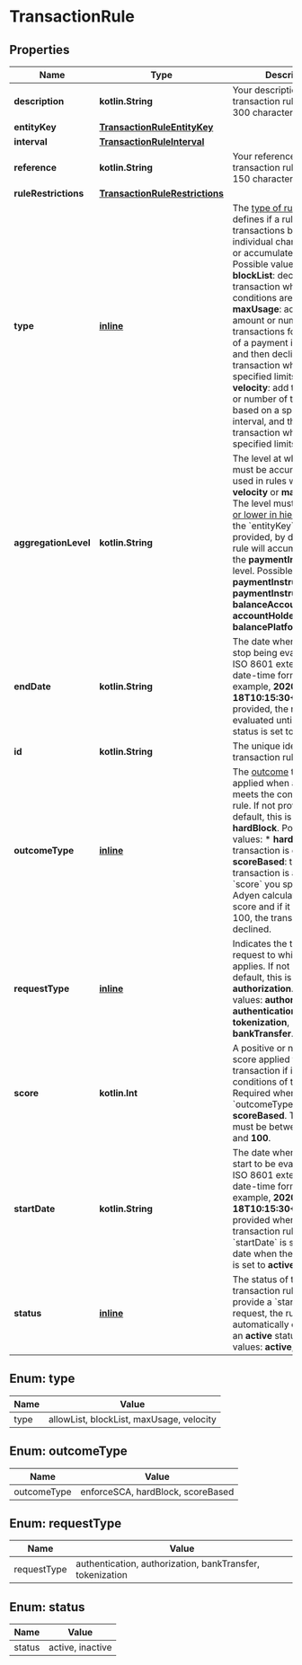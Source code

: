 
# TransactionRule

## Properties
Name | Type | Description | Notes
------------ | ------------- | ------------- | -------------
**description** | **kotlin.String** | Your description for the transaction rule, maximum 300 characters. | 
**entityKey** | [**TransactionRuleEntityKey**](TransactionRuleEntityKey.md) |  | 
**interval** | [**TransactionRuleInterval**](TransactionRuleInterval.md) |  | 
**reference** | **kotlin.String** | Your reference for the transaction rule, maximum 150 characters. | 
**ruleRestrictions** | [**TransactionRuleRestrictions**](TransactionRuleRestrictions.md) |  | 
**type** | [**inline**](#Type) | The [type of rule](https://docs.adyen.com/issuing/transaction-rules#rule-types), which defines if a rule blocks transactions based on individual characteristics or accumulates data.  Possible values:  * **blockList**: decline a transaction when the conditions are met.  * **maxUsage**: add the amount or number of transactions for the lifetime of a payment instrument, and then decline a transaction when the specified limits are met.  * **velocity**: add the amount or number of transactions based on a specified time interval, and then decline a transaction when the specified limits are met.  | 
**aggregationLevel** | **kotlin.String** | The level at which data must be accumulated, used in rules with &#x60;type&#x60; **velocity** or **maxUsage**. The level must be the [same or lower in hierarchy](https://docs.adyen.com/issuing/transaction-rules#accumulate-data) than the &#x60;entityKey&#x60;.  If not provided, by default, the rule will accumulate data at the **paymentInstrument** level.  Possible values: **paymentInstrument**, **paymentInstrumentGroup**, **balanceAccount**, **accountHolder**, **balancePlatform**. |  [optional]
**endDate** | **kotlin.String** | The date when the rule will stop being evaluated, in ISO 8601 extended offset date-time format. For example, **2020-12-18T10:15:30+01:00**.  If not provided, the rule will be evaluated until the rule status is set to **inactive**. |  [optional]
**id** | **kotlin.String** | The unique identifier of the transaction rule. |  [optional]
**outcomeType** | [**inline**](#OutcomeType) | The [outcome](https://docs.adyen.com/issuing/transaction-rules#outcome) that will be applied when a transaction meets the conditions of the rule. If not provided, by default, this is set to **hardBlock**.  Possible values:   * **hardBlock**: the transaction is declined.  * **scoreBased**: the transaction is assigned the &#x60;score&#x60; you specified. Adyen calculates the total score and if it exceeds 100, the transaction is declined. |  [optional]
**requestType** | [**inline**](#RequestType) | Indicates the type of request to which the rule applies. If not provided, by default, this is set to **authorization**.  Possible values: **authorization**, **authentication**, **tokenization**, **bankTransfer**. |  [optional]
**score** | **kotlin.Int** | A positive or negative score applied to the transaction if it meets the conditions of the rule. Required when &#x60;outcomeType&#x60; is **scoreBased**.  The value must be between **-100** and **100**. |  [optional]
**startDate** | **kotlin.String** | The date when the rule will start to be evaluated, in ISO 8601 extended offset date-time format. For example, **2020-12-18T10:15:30+01:00**.  If not provided when creating a transaction rule, the &#x60;startDate&#x60; is set to the date when the rule status is set to **active**.    |  [optional]
**status** | [**inline**](#Status) | The status of the transaction rule. If you provide a &#x60;startDate&#x60; in the request, the rule is automatically created  with an **active** status.   Possible values: **active**, **inactive**. |  [optional]


<a name="Type"></a>
## Enum: type
Name | Value
---- | -----
type | allowList, blockList, maxUsage, velocity


<a name="OutcomeType"></a>
## Enum: outcomeType
Name | Value
---- | -----
outcomeType | enforceSCA, hardBlock, scoreBased


<a name="RequestType"></a>
## Enum: requestType
Name | Value
---- | -----
requestType | authentication, authorization, bankTransfer, tokenization


<a name="Status"></a>
## Enum: status
Name | Value
---- | -----
status | active, inactive



